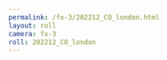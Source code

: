 ```yaml
---
permalink: /fx-3/202212_CO_london.html
layout: roll
camera: fx-3
roll: 202212_CO_london
---
```


<!-- Description. -->
